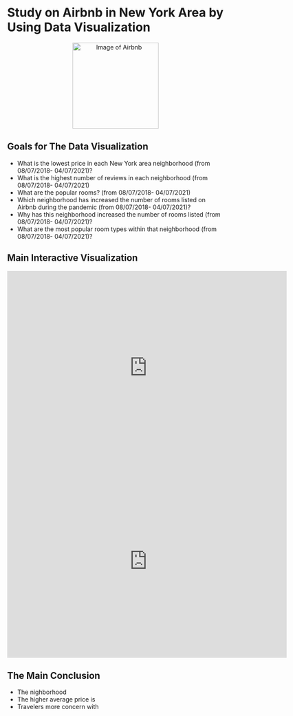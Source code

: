 # Study on Airbnb in New York Area by Using Data Visualization

<p align="center">
    <img width="200" src="https://i.pinimg.com/originals/b3/2a/f4/b32af410be8257b815d16d9ef0f01aa7.gif" alt="Image of Airbnb">
</p>

## Goals for The Data Visualization

* What is the lowest price in each New York area neighborhood (from 08/07/2018- 04/07/2021)?
* What is the highest number of reviews in each neighborhood (from 08/07/2018- 04/07/2021)
* What are the popular rooms? (from 08/07/2018- 04/07/2021)
* Which neighborhood has increased the number of rooms listed on Airbnb during the pandemic (from 08/07/2018- 04/07/2021)?
* Why has this neighborhood increased the number of rooms listed (from 08/07/2018- 04/07/2021)?
* What are the most popular room types within that neighborhood (from 08/07/2018- 04/07/2021)?




## Main Interactive Visualization


<iframe seamless frameborder="0" src="https://public.tableau.com/views/Book1_16227770760480/Sheet1?:embed=yes&:display_count=yes&:showVizHome=no" width = '650' height = '450' scrolling='yes' ></iframe>    

<iframe seamless frameborder="0" src="https://public.tableau.com/views/visual_16240804976480/mapmostpopular?:embed=yes&:display_count=yes&:showVizHome=no" width = '650' height = '450' scrolling='yes' ></iframe>   

## The Main Conclusion

* The nighborhood
* The higher average price is 
* Travelers more concern with 
